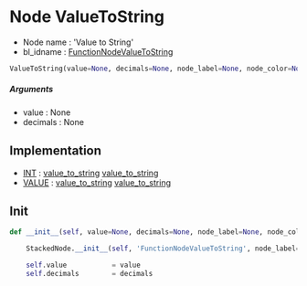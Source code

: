 # Node ValueToString

- Node name : 'Value to String'
- bl_idname : [FunctionNodeValueToString](https://docs.blender.org/api/current/bpy.types.FunctionNodeValueToString.html)


``` python
ValueToString(value=None, decimals=None, node_label=None, node_color=None)
```
##### Arguments

- value : None
- decimals : None

## Implementation

- [INT](/docs/GeoNodes/INT.md) : [value_to_string](/docs/GeoNodes/INT.md#value_to_string) [value_to_string](/docs/GeoNodes/INT.md#value_to_string)
- [VALUE](/docs/GeoNodes/VALUE.md) : [value_to_string](/docs/GeoNodes/VALUE.md#value_to_string) [value_to_string](/docs/GeoNodes/VALUE.md#value_to_string)

## Init

``` python
def __init__(self, value=None, decimals=None, node_label=None, node_color=None):

    StackedNode.__init__(self, 'FunctionNodeValueToString', node_label=node_label, node_color=node_color)

    self.value           = value
    self.decimals        = decimals
```
